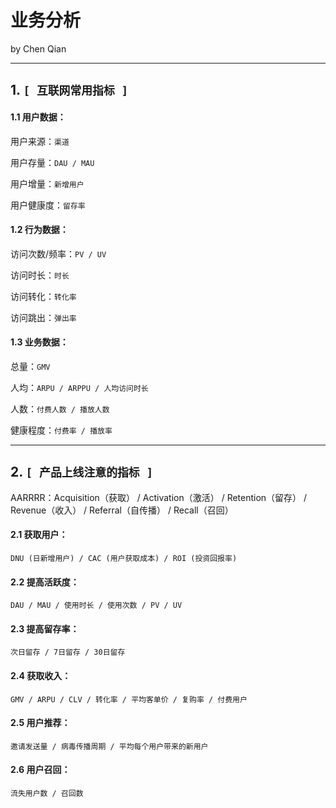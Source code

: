 # 业务分析
  by Chen Qian

------------------------------

**1. `[ 互联网常用指标 ]`**    
------------------------------

#### 1.1 用户数据：
   
   用户来源：`渠道`
   
   用户存量：`DAU / MAU`
   
   用户增量：`新增用户`
   
   用户健康度：`留存率` 
    

#### 1.2 行为数据：
    
   访问次数/频率：`PV / UV`
    
   访问时长：`时长`
   
   访问转化：`转化率`
   
   访问跳出：`弹出率`
    
    
#### 1.3 业务数据：

   总量：`GMV`
    
   人均：`ARPU / ARPPU / 人均访问时长`
   
   人数：`付费人数 / 播放人数`
   
   健康程度：`付费率 / 播放率`



------------------------------


**2. `[ 产品上线注意的指标 ]`**    
------------------------------

AARRRR：Acquisition（获取） / Activation（激活） / Retention（留存） / Revenue（收入） / Referral（自传播） / Recall（召回）

#### 2.1 获取用户：

   `DNU (日新增用户) / CAC (用户获取成本) / ROI (投资回报率)`

#### 2.2 提高活跃度：

   `DAU / MAU / 使用时长 / 使用次数 / PV / UV`

#### 2.3 提高留存率：

   `次日留存 / 7日留存 / 30日留存`  

#### 2.4 获取收入：

   `GMV / ARPU / CLV / 转化率 / 平均客单价 / 复购率 / 付费用户` 

#### 2.5 用户推荐：

   `邀请发送量 / 病毒传播周期 / 平均每个用户带来的新用户` 

#### 2.6 用户召回：

   `流失用户数 / 召回数` 
   



